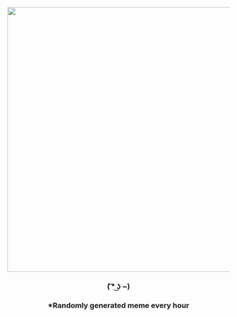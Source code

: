<p align="center">
        <img src="https://i.redd.it/f6nksinwstf91.gif" width="600" height="600">
        </p>
        <h3 align="center">( ͡° ͜ʖ ~)</h3>
        <h3 align="center">*Randomly generated meme every hour</h3>
    